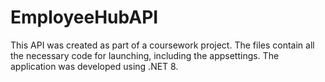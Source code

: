 # EmployeeHubAPI

This API was created as part of a coursework project.
The files contain all the necessary code for launching, including the appsettings.
The application was developed using .NET 8.
